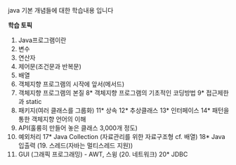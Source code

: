 java 기본 개념들에 대한 학습내용 입니다

**학습 토픽** 
1. Java프로그램이란
2. 변수
3. 연산자
4. 제어문(조건문과 반복문)
5. 배열
6. 객체지향 프로그램의 시작에 앞서(메서드)
7. 객체지향 프로그램의 본질
8* 객체지향 프로그램의 기초적인 코딩방법
9* 접근제한과 static
10. 패키지(여러 클래스를 그룹화)
11* 상속
12* 추상클래스
13* 인터페이스
14* 패턴을 통한 객체지향 언어의 이해
15. API(훌륭히 만들어 놓은 클래스 3,000개 정도)
16. 예외처리
17* Java Collection (자료관리를 위한 자료구조형 cf. 배열)
18* Java 입출력
(19. 스레드(자바는 멀티스레드 지원))
19. GUI (그래픽 프로그래밍) - AWT, 스윙
(20. 네트워크)
20* JDBC
